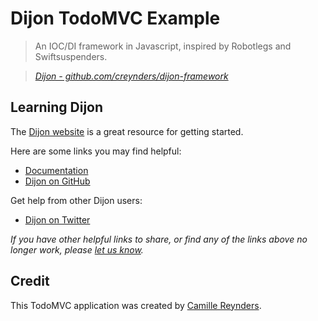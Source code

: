# Dijon TodoMVC Example

> An IOC/DI framework in Javascript, inspired by Robotlegs and Swiftsuspenders.

> _[Dijon - github.com/creynders/dijon-framework](https://github.com/creynders/dijon-framework)_


## Learning Dijon

The [Dijon website](https://github.com/creynders/dijon-framework) is a great resource for getting started.

Here are some links you may find helpful:

* [Documentation](http://creynders.github.com/dijon-framework/docs)
* [Dijon on GitHub](https://github.com/creynders/dijon-framework)

Get help from other Dijon users:

* [Dijon on Twitter](http://twitter.com/camillereynders)

_If you have other helpful links to share, or find any of the links above no longer work, please [let us know](https://github.com/addyosmani/todomvc/issues)._


## Credit

This TodoMVC application was created by [Camille Reynders](http://www.creynders.be).

